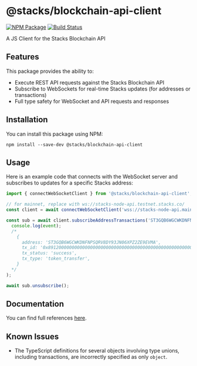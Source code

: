 # @stacks/blockchain-api-client
[![NPM Package](https://img.shields.io/npm/v/@stacks/blockchain-api-client.svg?style=flat-square)](https://www.npmjs.org/package/@stacks/blockchain-api-client)
[![Build Status](https://github.com/hirosystems/stacks-blockchain-api/workflows/stacks-blockchain-api/badge.svg)](https://github.com/hirosystems/stacks-blockchain-api/actions)

A JS Client for the Stacks Blockchain API

## Features

This package provides the ability to:

- Execute REST API requests against the Stacks Blockchain API
- Subscribe to WebSockets for real-time Stacks updates (for addresses or transactions)
- Full type safety for WebSocket and API requests and responses

## Installation

You can install this package using NPM:

```shell
npm install --save-dev @stacks/blockchain-api-client
```

## Usage

Here is an example code that connects with the WebSocket server and subscribes to updates for a specific Stacks address:

```js
import { connectWebSocketClient } from '@stacks/blockchain-api-client';

// for mainnet, replace with ws://stacks-node-api.testnet.stacks.co/
const client = await connectWebSocketClient('wss://stacks-node-api.mainnet.stacks.co/');

const sub = await client.subscribeAddressTransactions('ST3GQB6WGCWKDNFNPSQRV8DY93JN06XPZ2ZE9EVMA', event =>
  console.log(event);
  /*
    {
      address: 'ST3GQB6WGCWKDNFNPSQRV8DY93JN06XPZ2ZE9EVMA',
      tx_id: '0x8912000000000000000000000000000000000000000000000000000000000000',
      tx_status: 'success',
      tx_type: 'token_transfer',
    }
  */
);

await sub.unsubscribe();
```

## Documentation

You can find full references [here](https://hirosystems.github.io/stacks-blockchain-api/client/index.html).

## Known Issues

- The TypeScript definitions for several objects involving type unions, including transactions, are incorrectly specified as only `object`.
